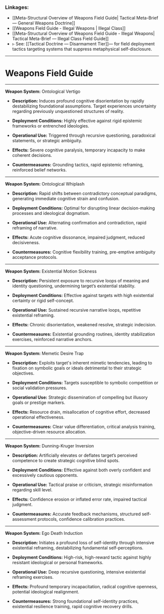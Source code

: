 ### Linkages:  
- [[Meta-Structural Overview of Weapons Field Guide| Tactical Meta-Brief — General Weapons Doctrine]]
- [[Weapons Field Guide - Illegal Weapons | Illegal Class]]
- [[Meta-Structural Overview of Weapons Field Guide - Illegal Weapons| Tactical Meta-Brief — Illegal Class Field Guide]]  
- ▹ See: [[Tactical Doctrine — Disarmament Tier]]— for field deployment tactics targeting systems that suppress metaphysical self-disclosure.

---

# Weapons Field Guide

---


**Weapon System:** Ontological Vertigo

- **Description:** Induces profound cognitive disorientation by rapidly destabilizing foundational assumptions. Target experiences uncertainty regarding previously unquestioned structures of reality.
    
- **Deployment Conditions:** Highly effective against rigid epistemic frameworks or entrenched ideologies.
    
- **Operational Use:** Triggered through recursive questioning, paradoxical statements, or strategic ambiguity.
    
- **Effects:** Severe cognitive paralysis, temporary incapacity to make coherent decisions.
    
- **Countermeasures:** Grounding tactics, rapid epistemic reframing, reinforced belief networks.
    

---

**Weapon System:** Ontological Whiplash

- **Description:** Rapid shifts between contradictory conceptual paradigms, generating immediate cognitive strain and confusion.
    
- **Deployment Conditions:** Optimal for disrupting linear decision-making processes and ideological dogmatism.
    
- **Operational Use:** Alternating confirmation and contradiction, rapid reframing of narrative.
    
- **Effects:** Acute cognitive dissonance, impaired judgment, reduced decisiveness.
    
- **Countermeasures:** Cognitive flexibility training, pre-emptive ambiguity acceptance protocols.
    

---

**Weapon System:** Existential Motion Sickness

- **Description:** Persistent exposure to recursive loops of meaning and identity questioning, undermining target’s existential stability.
    
- **Deployment Conditions:** Effective against targets with high existential certainty or rigid self-concept.
    
- **Operational Use:** Sustained recursive narrative loops, repetitive existential reframing.
    
- **Effects:** Chronic disorientation, weakened resolve, strategic indecision.
    
- **Countermeasures:** Existential grounding routines, identity stabilization exercises, reinforced narrative anchors.
    

---

**Weapon System:** Memetic Desire Trap

- **Description:** Exploits target's inherent mimetic tendencies, leading to fixation on symbolic goals or ideals detrimental to their strategic objectives.
    
- **Deployment Conditions:** Targets susceptible to symbolic competition or social validation pressures.
    
- **Operational Use:** Strategic dissemination of compelling but illusory goals or prestige markers.
    
- **Effects:** Resource drain, misallocation of cognitive effort, decreased operational effectiveness.
    
- **Countermeasures:** Clear value differentiation, critical analysis training, objective-driven resource allocation.
    

---

**Weapon System:** Dunning-Kruger Inversion

- **Description:** Artificially elevates or deflates target’s perceived competence to create strategic cognitive blind spots.
    
- **Deployment Conditions:** Effective against both overly confident and excessively cautious opponents.
    
- **Operational Use:** Tactical praise or criticism, strategic misinformation regarding skill level.
    
- **Effects:** Confidence erosion or inflated error rate, impaired tactical judgment.
    
- **Countermeasures:** Accurate feedback mechanisms, structured self-assessment protocols, confidence calibration practices.
    

---

**Weapon System:** Ego Death Induction

- **Description:** Initiates a profound loss of self-identity through intensive existential reframing, destabilizing fundamental self-perceptions.
    
- **Deployment Conditions:** High-risk, high-reward tactic against highly resistant ideological or personal frameworks.
    
- **Operational Use:** Deep recursive questioning, intensive existential reframing exercises.
    
- **Effects:** Profound temporary incapacitation, radical cognitive openness, potential ideological realignment.
    
- **Countermeasures:** Strong foundational self-identity practices, existential resilience training, rapid cognitive recovery drills.